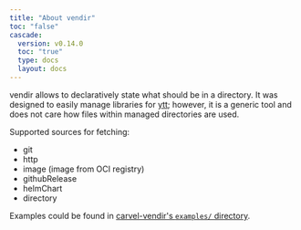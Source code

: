 ```yaml
---
title: "About vendir"
toc: "false"
cascade:
  version: v0.14.0
  toc: "true"
  type: docs
  layout: docs
---
```


vendir allows to declaratively state what should be in a directory. It was designed to easily manage libraries for [ytt](https://get-ytt.io); however, it is a generic tool and does not care how files within managed directories are used.

Supported sources for fetching:

- git
- http
- image (image from OCI registry)
- githubRelease
- helmChart
- directory

Examples could be found in [carvel-vendir's `examples/` directory](https://github.com/vmware-tanzu/carvel-vendir/tree/develop/examples).
